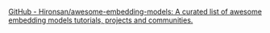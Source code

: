 
[GitHub - Hironsan/awesome-embedding-models: A curated list of awesome embedding models tutorials, projects and communities.](https://github.com/Hironsan/awesome-embedding-models)
